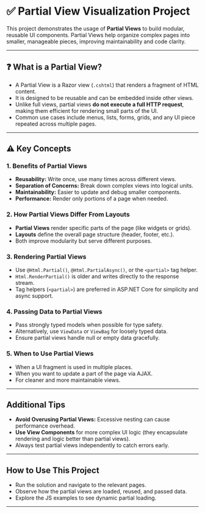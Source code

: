 # ✅ Partial View Visualization Project

This project demonstrates the usage of **Partial Views** to build modular, reusable UI components. Partial Views help organize complex pages into smaller, manageable pieces, improving maintainability and code clarity.

---

## ❓ What is a Partial View?

- A Partial View is a Razor view (`.cshtml`) that renders a fragment of HTML content.
- It is designed to be reusable and can be embedded inside other views.
- Unlike full views, partial views **do not execute a full HTTP request**, making them efficient for rendering small parts of the UI.
- Common use cases include menus, lists, forms, grids, and any UI piece repeated across multiple pages.

---

## ⚠️ Key Concepts

### 1. **Benefits of Partial Views**
- **Reusability:** Write once, use many times across different views.
- **Separation of Concerns:** Break down complex views into logical units.
- **Maintainability:** Easier to update and debug smaller components.
- **Performance:** Render only portions of a page when needed.

### 2. **How Partial Views Differ From Layouts**
- **Partial Views** render specific parts of the page (like widgets or grids).
- **Layouts** define the overall page structure (header, footer, etc.).
- Both improve modularity but serve different purposes.

### 3. **Rendering Partial Views**
- Use `@Html.Partial()`, `@Html.PartialAsync()`, or the `<partial>` tag helper.
- `Html.RenderPartial()` is older and writes directly to the response stream.
- Tag helpers (`<partial>`) are preferred in ASP.NET Core for simplicity and async support.

### 4. **Passing Data to Partial Views**
- Pass strongly typed models when possible for type safety.
- Alternatively, use `ViewData` or `ViewBag` for loosely typed data.
- Ensure partial views handle null or empty data gracefully.

### 5. **When to Use Partial Views**
- When a UI fragment is used in multiple places.
- When you want to update a part of the page via AJAX.
- For cleaner and more maintainable views.

---

## Additional Tips

- **Avoid Overusing Partial Views:** Excessive nesting can cause performance overhead.
- **Use View Components** for more complex UI logic (they encapsulate rendering and logic better than partial views).
- Always test partial views independently to catch errors early.

---

## How to Use This Project

- Run the solution and navigate to the relevant pages.
- Observe how the partial views are loaded, reused, and passed data.
- Explore the JS examples to see dynamic partial loading.

---
